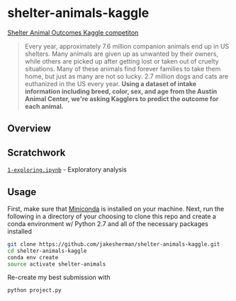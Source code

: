 # shelter-animals-kaggle

[Shelter Animal Outcomes Kaggle competiton](https://www.kaggle.com/c/shelter-animal-outcomes)

> Every year, approximately 7.6 million companion animals end up in US shelters. Many animals are given up as unwanted by their owners, while others are picked up after getting lost or taken out of cruelty situations. Many of these animals find forever families to take them home, but just as many are not so lucky. 2.7 million dogs and cats are euthanized in the US every year. **Using a dataset of intake information including breed, color, sex, and age from the Austin Animal Center, we're asking Kagglers to predict the outcome for each animal.**

## Overview

## Scratchwork

[`1-exploring.ipynb`](https://github.com/jakesherman/shelter-animals-kaggle/blob/master/1-exploring.ipynb) - Exploratory analysis

## Usage

First, make sure that [Miniconda](http://conda.pydata.org/docs/install/quick.html#linux-miniconda-install) is installed on your machine. Next, run the following in a directory of your choosing to clone this repo and create a conda environment w/ Python 2.7 and all of the necessary packages installed

```bash
git clone https://github.com/jakesherman/shelter-animals-kaggle.git
cd shelter-animals-kaggle
conda env create
source activate shelter-animals
```

Re-create my best submission with

```bash
python project.py
```

